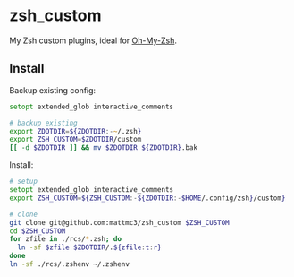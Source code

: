 # zsh_custom

My Zsh custom plugins, ideal for [Oh-My-Zsh][omz].

## Install

Backup existing config:

```zsh
setopt extended_glob interactive_comments

# backup existing
export ZDOTDIR=${ZDOTDIR:-~/.zsh}
export ZSH_CUSTOM=$ZDOTDIR/custom
[[ -d $ZDOTDIR ]] && mv $ZDOTDIR ${ZDOTDIR}.bak
```

Install:

```zsh
# setup
setopt extended_glob interactive_comments
export ZSH_CUSTOM=${ZSH_CUSTOM:-${ZDOTDIR:-$HOME/.config/zsh}/custom}

# clone
git clone git@github.com:mattmc3/zsh_custom $ZSH_CUSTOM
cd $ZSH_CUSTOM
for zfile in ./rcs/*.zsh; do
  ln -sf $zfile $ZDOTDIR/.${zfile:t:r}
done
ln -sf ./rcs/.zshenv ~/.zshenv
```

[omz]: https://github.com/ohmyzsh/ohmyzsh
